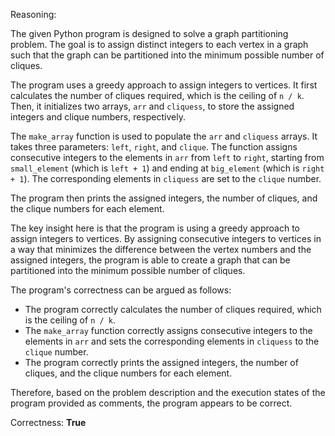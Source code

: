 Reasoning:

The given Python program is designed to solve a graph partitioning problem. The goal is to assign distinct integers to each vertex in a graph such that the graph can be partitioned into the minimum possible number of cliques.

The program uses a greedy approach to assign integers to vertices. It first calculates the number of cliques required, which is the ceiling of `n / k`. Then, it initializes two arrays, `arr` and `cliquess`, to store the assigned integers and clique numbers, respectively.

The `make_array` function is used to populate the `arr` and `cliquess` arrays. It takes three parameters: `left`, `right`, and `clique`. The function assigns consecutive integers to the elements in `arr` from `left` to `right`, starting from `small_element` (which is `left + 1`) and ending at `big_element` (which is `right + 1`). The corresponding elements in `cliquess` are set to the `clique` number.

The program then prints the assigned integers, the number of cliques, and the clique numbers for each element.

The key insight here is that the program is using a greedy approach to assign integers to vertices. By assigning consecutive integers to vertices in a way that minimizes the difference between the vertex numbers and the assigned integers, the program is able to create a graph that can be partitioned into the minimum possible number of cliques.

The program's correctness can be argued as follows:

* The program correctly calculates the number of cliques required, which is the ceiling of `n / k`.
* The `make_array` function correctly assigns consecutive integers to the elements in `arr` and sets the corresponding elements in `cliquess` to the `clique` number.
* The program correctly prints the assigned integers, the number of cliques, and the clique numbers for each element.

Therefore, based on the problem description and the execution states of the program provided as comments, the program appears to be correct.

Correctness: **True**